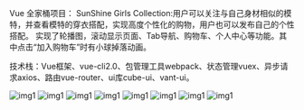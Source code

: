 Vue 全家桶项目：
SunShine Girls Collection:用户可以关注与自己身材相似的模特，并查看模特的穿衣搭配，实现高度个性化的购物，用户也可以发布自己的个性搭配。
实现了轮播图，滚动显示页面、Tab导航、购物车、个人中心等功能。其中点击“加入购物车”时有小球掉落动画。

技术栈：Vue框架、vue-cli2.0、包管理工具webpack、状态管理vuex、异步请求axios、路由vue-router、ui库cube-ui、vant-ui。

![img1](https://github.com/shimmermin/sunshine_girls_collection/blob/master/readme/1.png)
![img1](https://github.com/shimmermin/sunshine_girls_collection/blob/master/readme/2.png)
![img1](https://github.com/shimmermin/sunshine_girls_collection/blob/master/readme/3.png)
![img1](https://github.com/shimmermin/sunshine_girls_collection/blob/master/readme/4.png)
![img1](https://github.com/shimmermin/sunshine_girls_collection/blob/master/readme/5.png)
![img1](https://github.com/shimmermin/sunshine_girls_collection/blob/master/readme/6.png)
![img1](https://github.com/shimmermin/sunshine_girls_collection/blob/master/readme/7.png)
![img1](https://github.com/shimmermin/sunshine_girls_collection/blob/master/readme/8.png)
